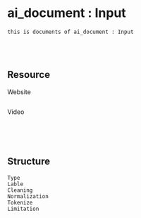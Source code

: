 <!--------------------------------------------------------------------------------- Description -->
# ai_document : Input
    this is documents of ai_document : Input

<!--------------------------------------------------------------------------------- Resource -->
<br><br>

## Resource
<!-------------------------- Website -->
Website
```
```
<!-------------------------- Video -->
Video
```

```

<!--------------------------------------------------------------------------------- Structure -->
<br><br>

## Structure
```
Type
Lable
Cleaning
Normalization
Tokenize
Limitation
```